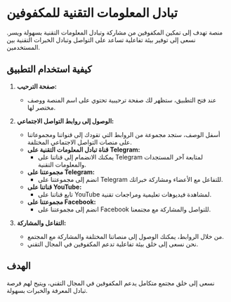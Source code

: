 # تبادل المعلومات التقنية للمكفوفين

منصة تهدف إلى تمكين المكفوفين من مشاركة وتبادل المعلومات التقنية بسهولة ويسر. نسعى إلى توفير بيئة تفاعلية تساعد على التواصل وتبادل الخبرات التقنية بين المستخدمين.

## كيفية استخدام التطبيق

1. **صفحة الترحيب:**
   - عند فتح التطبيق، ستظهر لك صفحة ترحيبية تحتوي على اسم المنصة ووصف مختصر لها.

2. **الوصول إلى روابط التواصل الاجتماعي:**
   - أسفل الوصف، ستجد مجموعة من الروابط التي تقودك إلى قنواتنا ومجموعاتنا على منصات التواصل الاجتماعي المختلفة.
   - **قناة تبادل المعلومات التقنية على Telegram:**
     - يمكنك الانضمام إلى قناتنا على Telegram لمتابعة آخر المستجدات والمعلومات التقنية.
   - **مجموعتنا على Telegram:**
     - انضم إلى مجموعتنا على Telegram للتفاعل مع الأعضاء ومشاركة خبراتك.
   - **قناتنا على YouTube:**
     - تابع قناتنا على YouTube لمشاهدة فيديوهات تعليمية ومراجعات تقنية.
   - **مجموعتنا على Facebook:**
     - انضم إلى مجموعتنا على Facebook للتواصل والمشاركة مع مجتمعنا.

3. **التفاعل والمشاركة:**
   - من خلال الروابط، يمكنك الوصول إلى منصاتنا المختلفة والمشاركة مع المجتمع.
   - نحن نسعى إلى خلق بيئة تفاعلية تدعم المكفوفين في المجال التقني.

## الهدف

نسعى إلى خلق مجتمع متكامل يدعم المكفوفين في المجال التقني، ويتيح لهم فرصة تبادل المعرفة والخبرات بسهولة.